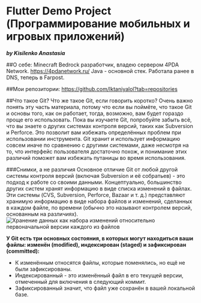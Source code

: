 # Flutter Demo Project (Программирование мобильных и игровых приложений)
___by Kisilenko Anastasia___

##О себе:
Minecraft Bedrock разработчик, владею сервером 4PDA Network.
<https://4pdanetwork.ru/>
Java - основной стек.
Работала ранее в DNS, теперь в Farpost.

##Мои репозитории:
<https://github.com/Iktaniyalol?tab=repositories>

##Что такое Git?
Что же такое Git, если говорить коротко? Очень важно понять эту часть материала, потому что если вы 
поймёте, что такое Git и основы того, как он работает, тогда, возможно, вам будет гораздо проще его
использовать. Пока вы изучаете Git, попробуйте забыть всё, что вы знаете о других системах контроля 
версий, таких как Subversion и Perforce. Это позволит вам избежать определённых проблем 
при использовании инструмента. Git хранит и использует информацию совсем иначе по сравнению 
с другими системами, даже несмотря на то, что интерфейс пользователя достаточно похож, 
и понимание этих различий поможет вам избежать путаницы во время использования.

###Снимки, а не различия
Основное отличие Git от любой другой системы контроля версий
(включая Subversion и её собратьев) - это подход к работе со своими данными.
Концептуально, большинство других систем хранят информацию в виде списка изменений в файлах.
Эти системы (CVS, Subversion, Perforce, Bazaar и т. д.) представляют хранимую информацию 
в виде набора файлов и изменений, сделанных в каждом файле, по времени 
(обычно это называют контролем версий, основанным на различиях).
![Хранение данных как набора изменений относительно первоначальной версии каждого из файлов](https://git-scm.com/book/en/v2/images/deltas.png)

**У Git есть три основных состояния, в которых могут находиться ваши файлы: изменён (modified), индексирован (staged) и зафиксирован (committed):**
  - К изменённым относятся файлы, которые поменялись, но ещё не были зафиксированы.
  - Индексированный - это изменённый файл в его текущей версии, отмеченный для включения в следующий коммит.
  - Зафиксированный значит, что файл уже сохранён в вашей локальной базе.